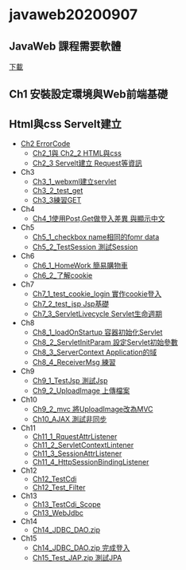 # javaweb20200907
## JavaWeb 課程需要軟體
[下載](https://drive.google.com/file/d/1hljBks3O8Ra94xdidB8F1PYEooWcplan/view)

## Ch1 安裝設定環境與Web前端基礎
## Html與css Servelt建立
+ [Ch2 ErrorCode](https://github.com/xvpowerg/javaweb20200907/tree/master/Ch2) 
   + [Ch2_1與 Ch2_2 HTML與css](https://github.com/xvpowerg/javaweb20200907/tree/master/Ch2/html/Ch2)
   + [Ch2_3 Servelt建立 Request等資訊](https://github.com/xvpowerg/javaweb20200907/tree/master/Ch2/Ch2_3)
+ Ch3
   + [Ch3_1_webxml建立servlet](https://github.com/xvpowerg/javaweb20200907/tree/master/Ch3/C3_1_webxml%E5%BB%BA%E7%AB%8Bservlet)
   + [Ch3_2_test_get](https://github.com/xvpowerg/javaweb20200907/tree/master/Ch3/C3_2_test_get)
   + [Ch3_3練習GET](https://github.com/xvpowerg/javaweb20200907/tree/master/Ch3/Ch3_3%E7%B7%B4%E7%BF%92GET)
+ Ch4
  + [Ch4_1使用Post,Get做登入差異 與顯示中文](https://github.com/xvpowerg/javaweb20200907/tree/master/Ch4/Ch4_1)
+ Ch5
  + [Ch5_1_checkbox name相同的fomr data](https://github.com/xvpowerg/javaweb20200907/tree/master/Ch5/Ch5_1_checkbox)
  + [Ch5_2_TestSession 測試Session](https://github.com/xvpowerg/javaweb20200907/tree/master/Ch5/Ch5_2_TestSession)
+ Ch6
   + [Ch6_1_HomeWork 簡易購物車](https://github.com/xvpowerg/javaweb20200907/tree/master/Ch6/Ch6_1_HomeWork)
   + [Ch6_2_了解cookie](https://github.com/xvpowerg/javaweb20200907/tree/master/Ch6/Ch6_2_Cookie)
+ Ch7
   + [Ch7_1_test_cookie_login 實作cookie登入](https://github.com/xvpowerg/javaweb20200907/tree/master/Ch7/Ch7_1_test_cookie_login)
   + [Ch7_2_test_jsp Jsp基礎](https://github.com/xvpowerg/javaweb20200907/tree/master/Ch7/Ch7_2_test_jsp)
   + [Ch7_3_ServletLivecycle Servlet生命週期](https://github.com/xvpowerg/javaweb20200907/tree/master/Ch7/Ch7_3_ServletLivecycle)
+ Ch8
   + [Ch8_1_loadOnStartup 容器初始化Servlet](https://github.com/xvpowerg/javaweb20200907/tree/master/Ch8/Ch8_1_loadOnStartup)
   + [Ch8_2_ServletInitParam 設定Servlet初始參數](https://github.com/xvpowerg/javaweb20200907/tree/master/Ch8/Ch8_2_ServletInitParam)
   + [Ch8_3_ServerContext Application的域](https://github.com/xvpowerg/javaweb20200907/tree/master/Ch8/Ch8_3_ServerContext)
   + [Ch8_4_ReceiverMsg 練習](https://github.com/xvpowerg/javaweb20200907/tree/master/Ch8/Ch8_4_ReceiverMsg)
+ Ch9
   + [Ch9_1_TestJsp 測試Jsp](https://github.com/xvpowerg/javaweb20200907/tree/master/Ch9/Ch9_1_TestJsp)
   + [Ch9_2_UploadImage 上傳檔案](https://github.com/xvpowerg/javaweb20200907/tree/master/Ch9/Ch9_2_UploadImage)
+ Ch10 
   + [Ch9_2_mvc 將UploadImage改為MVC](https://github.com/xvpowerg/javaweb20200907/tree/master/Ch10/Ch9_2_mvc)
   + [Ch10_AJAX 測試非同步](https://github.com/xvpowerg/javaweb20200907/tree/master/Ch10/Ch10_AJAX)
+ Ch11 
   + [Ch11_1_RquestAttrListener](https://github.com/xvpowerg/javaweb20200907/tree/master/Ch11/Ch11_1_RquestAttrListener)
   + [Ch11_2_ServletContextLintener](https://github.com/xvpowerg/javaweb20200907/tree/master/Ch11/Ch11_2_ServletContextLintener)   
   + [Ch11_3_SessionAttrListener](https://github.com/xvpowerg/javaweb20200907/tree/master/Ch11/Ch11_3_SessionAttrListener)   
   + [Ch11_4_HttpSessionBindingListener](https://github.com/xvpowerg/javaweb20200907/tree/master/Ch11/Ch11_4_HttpSessionBindingListener)   
+ Ch12
   + [Ch12_TestCdi](https://github.com/xvpowerg/javaweb20200907/tree/master/Ch12/Ch12_TestCdi)
   + [Ch12_Test_Filter](https://github.com/xvpowerg/javaweb20200907/tree/master/Ch12/Ch12_Test_Filter)   
+ Ch13
   + [Ch13_TestCdi_Scope](https://github.com/xvpowerg/javaweb20200907/tree/master/Ch13/Ch13_TestCdi_Score)
   + [Ch13_WebJdbc](https://github.com/xvpowerg/javaweb20200907/tree/master/Ch13/Ch13_WebJdbc)
+ Ch14
   + [Ch14_JDBC_DAO.zip](https://github.com/xvpowerg/javaweb20200907/blob/master/Ch14/Ch14_JDBC_DAO.zip)
 + Ch15
   + [Ch14_JDBC_DAO.zip 完成登入](https://github.com/xvpowerg/javaweb20200907/blob/master/Ch15/Ch14_JDBC_DAO.zip)
   + [Ch15_Test_JAP.zip 測試JPA](https://github.com/xvpowerg/javaweb20200907/blob/master/Ch15/Ch15_Test_JAP.zip)
 
